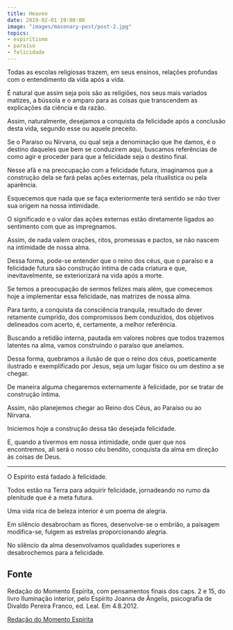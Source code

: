 ```yaml
---
title: Heaven
date: 2019-02-01 19:00:00
image: "images/masonary-post/post-2.jpg"
topics: 
- espiritismo
- paraíso
- felicidade
---
```


Todas as escolas religiosas trazem, em seus ensinos, relações profundas com o
entendimento da vida após a vida.

É natural que assim seja pois são as religiões, nos seus mais variados matizes,
a bússola e o amparo para as coisas que transcendem as explicações da ciência e
da razão.

Assim, naturalmente, desejamos a conquista da felicidade após a conclusão desta
vida, segundo esse ou aquele preceito.

Se o Paraíso ou Nirvana, ou qual seja a denominação que lhe damos, é o destino
daqueles que bem se conduzirem aqui, buscamos referências de como agir e
proceder para que a felicidade seja o destino final.

Nesse afã e na preocupação com a felicidade futura, imaginamos que a construção
dela se fará pelas ações externas, pela ritualística ou pela aparência.

Esquecemos que nada que se faça exteriormente terá sentido se não tiver sua
origem na nossa intimidade.

O significado e o valor das ações externas estão diretamente ligados ao
sentimento com que as impregnamos.

Assim, de nada valem orações, ritos, promessas e pactos, se não nascem na
intimidade de nossa alma.

Dessa forma, pode-se entender que o reino dos céus, que o paraíso e a felicidade
futura são construção íntima de cada criatura e que, inevitavelmente, se
exteriorizará na vida após a morte.

Se temos a preocupação de sermos felizes mais além, que comecemos hoje a
implementar essa felicidade, nas matrizes de nossa alma.

Para tanto, a conquista da consciência tranquila, resultado do dever retamente
cumprido, dos compromissos bem conduzidos, dos objetivos delineados com acerto,
é, certamente, a melhor referência.

Buscando a retidão interna, pautada em valores nobres que todos trazemos
latentes na alma, vamos construindo o paraíso que anelamos.

Dessa forma, quebramos a ilusão de que o reino dos céus, poeticamente ilustrado
e exemplificado por Jesus, seja um lugar físico ou um destino a se chegar.

De maneira alguma chegaremos externamente à felicidade, por se tratar de
construção íntima.

Assim, não planejemos chegar ao Reino dos Céus, ao Paraíso ou ao Nirvana.

Iniciemos hoje a construção dessa tão desejada felicidade.

E, quando a tivermos em nossa intimidade, onde quer que nos encontremos, ali
será o nosso céu bendito, conquista da alma em direção às coisas de Deus.

*   *   *

O Espírito está fadado à felicidade.

Todos estão na Terra para adquirir felicidade, jornadeando no rumo da plenitude
que é a meta futura.

Uma vida rica de beleza interior é um poema de alegria.

Em silêncio desabrocham as flores, desenvolve-se o embrião, a paisagem
modifica-se, fulgem as estrelas proporcionando alegria.

No silêncio da alma desenvolvamos qualidades superiores e desabrochemos para a
felicidade.

## Fonte
Redação do Momento Espírita, com pensamentos finais
dos caps. 2 e 15, do livro Iluminação interior, pelo Espírito
Joanna de Ângelis, psicografia de Divaldo Pereira Franco, ed. Leal.
Em 4.8.2012.

[Redação do Momento Espírita](http://www.momento.com.br/pt/ler_texto.php?id=3527)

